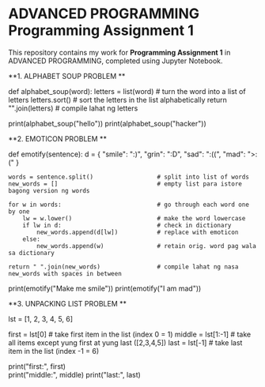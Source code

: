 # ADVANCED PROGRAMMING Programming Assignment 1
This repository contains my work for **Programming Assignment 1** in ADVANCED PROGRAMMING, completed using Jupyter Notebook. 




**1. ALPHABET SOUP PROBLEM
**

def alphabet_soup(word):
    letters = list(word)                      # turn the word into a list of letters
    letters.sort()                            # sort the letters in the list alphabetically
    return "".join(letters)                   # compile lahat ng letters

print(alphabet_soup("hello"))
print(alphabet_soup("hacker"))



**2. EMOTICON PROBLEM
**

def emotify(sentence):
    d = {
        "smile": ":)", 
        "grin": ":D",
        "sad": ":((",
        "mad": ">:("
    }

    words = sentence.split()                  # split into list of words
    new_words = []                            # empty list para istore bagong version ng words

    for w in words:                           # go through each word one by one
        lw = w.lower()                        # make the word lowercase
        if lw in d:                           # check in dictionary
            new_words.append(d[lw])           # replace with emoticon
        else:
            new_words.append(w)               # retain orig. word pag wala sa dictionary

    return " ".join(new_words)                # compile lahat ng nasa new_words with spaces in between

print(emotify("Make me smile"))
print(emotify("I am mad"))



**3. UNPACKING LIST PROBLEM
**

lst = [1, 2, 3, 4, 5, 6]

first = lst[0]                                # take first item in the list (index 0 = 1)
middle = lst[1:-1]                            # take all items except yung first at yung last ([2,3,4,5])
last = lst[-1]                                # take last item in the list (index -1 = 6)

print("first:", first)                       
print("middle:", middle)
print("last:", last)
